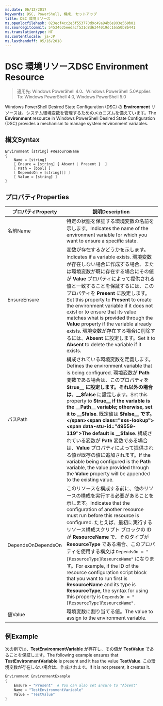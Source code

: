 ```yaml
---
ms.date: 06/12/2017
keywords: DSC, PowerShell, 構成, セットアップ
title: DSC 環境リソース
ms.openlocfilehash: 023ecf4cc2e3f553770d9c49a94b6e903e560b01
ms.sourcegitcommit: 54534635eedacf531d8d6344019dc16a50b8b441
ms.translationtype: HT
ms.contentlocale: ja-JP
ms.lasthandoff: 05/16/2018
---
```

# <a name="dsc-environment-resource"></a><span data-ttu-id="49559-103">DSC 環境リソース</span><span class="sxs-lookup"><span data-stu-id="49559-103">DSC Environment Resource</span></span>

> <span data-ttu-id="49559-104">適用先: Windows PowerShell 4.0、Windows PowerShell 5.0</span><span class="sxs-lookup"><span data-stu-id="49559-104">Applies To: Windows PowerShell 4.0, Windows PowerShell 5.0</span></span>

<span data-ttu-id="49559-105">Windows PowerShell Desired State Configuration (DSC) の __Environment__ リソースは、システム環境変数を管理するためのメカニズムを備えています。</span><span class="sxs-lookup"><span data-stu-id="49559-105">The __Environment__ resource in Windows PowerShell Desired State Configuration (DSC) provides a mechanism to manage system environment variables.</span></span>

## <a name="syntax"></a><span data-ttu-id="49559-106">構文</span><span class="sxs-lookup"><span data-stu-id="49559-106">Syntax</span></span>
``` mof
Environment [string] #ResourceName
{
    Name = [string]
    [ Ensure = [string] { Absent | Present }  ]
    [ Path = [bool] ]
    [ DependsOn = [string[]] ]
    [ Value = [string] ]
}
```

## <a name="properties"></a><span data-ttu-id="49559-107">プロパティ</span><span class="sxs-lookup"><span data-stu-id="49559-107">Properties</span></span>

|  <span data-ttu-id="49559-108">プロパティ</span><span class="sxs-lookup"><span data-stu-id="49559-108">Property</span></span>  |  <span data-ttu-id="49559-109">説明</span><span class="sxs-lookup"><span data-stu-id="49559-109">Description</span></span>   |
|---|---|
| <span data-ttu-id="49559-110">名前</span><span class="sxs-lookup"><span data-stu-id="49559-110">Name</span></span>| <span data-ttu-id="49559-111">特定の状態を保証する環境変数の名前を示します。</span><span class="sxs-lookup"><span data-stu-id="49559-111">Indicates the name of the environment variable for which you want to ensure a specific state.</span></span>|
| <span data-ttu-id="49559-112">Ensure</span><span class="sxs-lookup"><span data-stu-id="49559-112">Ensure</span></span>| <span data-ttu-id="49559-113">変数が存在するかどうかを示します。</span><span class="sxs-lookup"><span data-stu-id="49559-113">Indicates if a variable exists.</span></span> <span data-ttu-id="49559-114">環境変数が存在しない場合に作成する場合、または環境変数が既に存在する場合にその値が __Value__ プロパティによって提供される値と一致することを保証するには、このプロパティを __Present__ に設定します。</span><span class="sxs-lookup"><span data-stu-id="49559-114">Set this property to __Present__ to create the environment variable if it does not exist or to ensure that its value matches what is provided through the __Value__ property if the variable already exists.</span></span> <span data-ttu-id="49559-115">環境変数が存在する場合に削除するには、__Absent__ に設定します。</span><span class="sxs-lookup"><span data-stu-id="49559-115">Set it to __Absent__ to delete the variable if it exists.</span></span>|
| <span data-ttu-id="49559-116">パス</span><span class="sxs-lookup"><span data-stu-id="49559-116">Path</span></span>| <span data-ttu-id="49559-117">構成されている環境変数を定義します。</span><span class="sxs-lookup"><span data-stu-id="49559-117">Defines the environment variable that is being configured.</span></span> <span data-ttu-id="49559-118">環境変数が __Path__ 変数である場合は、このプロパティを __$true__ に設定します。それ以外の場合は、__$false__ に設定します。</span><span class="sxs-lookup"><span data-stu-id="49559-118">Set this property to __$true__ if the variable is the __Path__ variable; otherwise, set it to __$false__.</span></span> <span data-ttu-id="49559-119">既定値は __$false__ です。</span><span class="sxs-lookup"><span data-stu-id="49559-119">The default is __$false__.</span></span> <span data-ttu-id="49559-120">構成されている変数が __Path__ 変数である場合は、__Value__ プロパティによって提供される値が既存の値に追加されます。</span><span class="sxs-lookup"><span data-stu-id="49559-120">If the variable being configured is the __Path__ variable, the value provided through the __Value__ property will be appended to the existing value.</span></span>|
| <span data-ttu-id="49559-121">DependsOn</span><span class="sxs-lookup"><span data-stu-id="49559-121">DependsOn</span></span> | <span data-ttu-id="49559-122">このリソースを構成する前に、他のリソースの構成を実行する必要があることを示します。</span><span class="sxs-lookup"><span data-stu-id="49559-122">Indicates that the configuration of another resource must run before this resource is configured.</span></span> <span data-ttu-id="49559-123">たとえば、最初に実行するリソース構成スクリプト ブロックの ID が __ResourceName__ で、そのタイプが __ResourceType__ である場合、このプロパティを使用する構文は `DependsOn = "[ResourceType]ResourceName"` になります。</span><span class="sxs-lookup"><span data-stu-id="49559-123">For example, if the ID of the resource configuration script block that you want to run first is __ResourceName__ and its type is __ResourceType__, the syntax for using this property is `DependsOn = "[ResourceType]ResourceName"`.</span></span>|
| <span data-ttu-id="49559-124">値</span><span class="sxs-lookup"><span data-stu-id="49559-124">Value</span></span>| <span data-ttu-id="49559-125">環境変数に割り当てる値。</span><span class="sxs-lookup"><span data-stu-id="49559-125">The value to assign to the environment variable.</span></span>|

## <a name="example"></a><span data-ttu-id="49559-126">例</span><span class="sxs-lookup"><span data-stu-id="49559-126">Example</span></span>

<span data-ttu-id="49559-127">次の例では、__TestEnvironmentVariable__ が存在し、その値が __TestValue__ であることを保証します。</span><span class="sxs-lookup"><span data-stu-id="49559-127">The following example ensures that __TestEnvironmentVariable__ is present and it has the value __TestValue__.</span></span> <span data-ttu-id="49559-128">この環境変数が存在しない場合は、作成されます。</span><span class="sxs-lookup"><span data-stu-id="49559-128">If it is not present, it creates it.</span></span>

```powershell
Environment EnvironmentExample
{
    Ensure = "Present"  # You can also set Ensure to "Absent"
    Name = "TestEnvironmentVariable"
    Value = "TestValue"
}
```